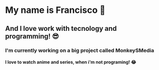 # My name is Francisco 👏

## And I love work with tecnology and programming! 😎

### I'm currently working on a big project called MonkeySMedia


#### I love to watch anime and series, when i'm not programing! 😂

<!--
**ProgramingIsTheFuture/ProgramingIsTheFuture** is a ✨ _special_ ✨ repository because its `README.md` (this file) appears on your GitHub profile.

Here are some ideas to get you started:

- 🔭 I’m currently working on ...
- 🌱 I’m currently learning ...
- 👯 I’m looking to collaborate on ...
- 🤔 I’m looking for help with ...
- 💬 Ask me about ...
- 📫 How to reach me: ...
- 😄 Pronouns: ...
- ⚡ Fun fact: ...
-->
